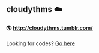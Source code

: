 ## cloudythms :cloud:
#### :earth_americas: http://cloudythms.tumblr.com/

Looking for codes? [Go here](https://github.com/petracoding/tumblr/tree/master/cloudythms)

